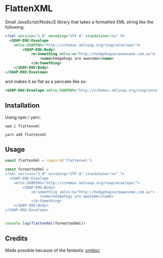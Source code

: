 # FlattenXML
Small JavaScript/NodeJS library that takes a formatted XML string like the following: 

```xml
<?xml version="1.0" encoding="UTF-8" standalone="no" ?>
  <SOAP-ENV:Envelope
    xmlns:SOAPENV="http://schemas.xmlsoap.org/soap/envelope/">
        <SOAP-ENV:Body>
            <m:Something xmlns:m="http://hedgehogsareawesome.com.au">
                <name>hedgehogs are awesome</name>
            </m:Something>
    </SOAP-ENV:Body>
</SOAP-ENV:Envelope>
```

and makes it as flat as a pancake like so:

```xml
<SOAP-ENV:Envelope xmlns:SOAPENV="http://schemas.xmlsoap.org/soap/envelope/"><SOAP-ENV:Body><m:Something xmlns:m="http://hedgehogsareawesome.com.au"><name>hedgehogs are awesome</name></m:Something></SOAP-ENV:Body></SOAP-ENV:Envelope>
```

## Installation
Using npm / yarn:
```shell
npm i flattenxml

yarn add flattenxml
```

## Usage
```js
const flattenXml = require('flattenxml')

const formattedXml = `
<?xml version="1.0" encoding="UTF-8" standalone="no" ?>
  <SOAP-ENV:Envelope
    xmlns:SOAPENV="http://schemas.xmlsoap.org/soap/envelope/">
        <SOAP-ENV:Body>
            <m:Something xmlns:m="http://hedgehogsareawesome.com.au">
                <name>hedgehogs are awesome</name>
            </m:Something>
    </SOAP-ENV:Body>
</SOAP-ENV:Envelope>
`

console.log(flattenXml(formattedXml))
```

## Credits 
Made possible because of the fantastic [xmldoc](https://github.com/nfarina/xmldoc)


